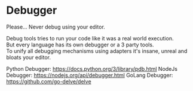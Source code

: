 # Debugger

Please... Never debug using your editor.

Debug tools tries to run your code like it was a real world execution.\
But every language has its own debugger or a 3 party tools.\
To unify all debugging mechanisms using adapters it's insane, unreal and bloats your editor.

Python Debugger: https://docs.python.org/3/library/pdb.html
NodeJs Debugger: https://nodejs.org/api/debugger.html
GoLang Debugger: https://github.com/go-delve/delve
